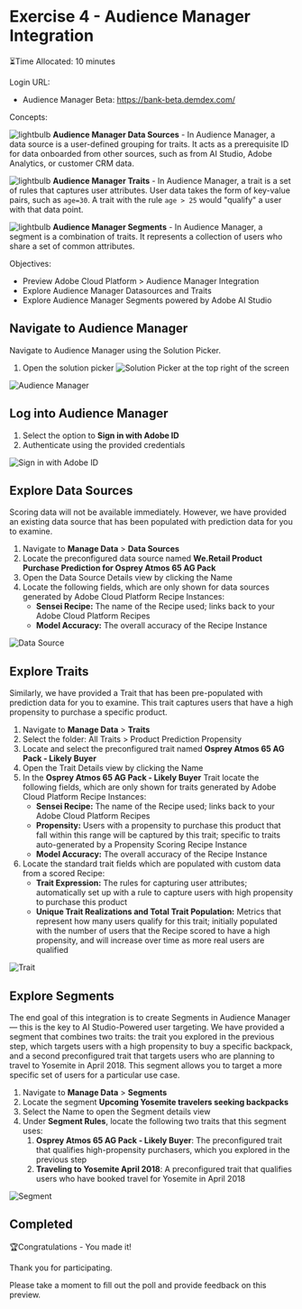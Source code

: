 # Exercise 4 - Audience Manager Integration

⏳Time Allocated: 10 minutes

Login URL:
- Audience Manager Beta: https://bank-beta.demdex.com/

Concepts:

![lightbulb](../images/lightbulb.jpg)  **Audience Manager Data Sources** - In Audience Manager, a data source is a user-defined grouping for traits. It acts as a prerequisite ID for data onboarded from other sources, such as from AI Studio, Adobe Analytics, or customer CRM data. 

![lightbulb](../images/lightbulb.jpg)  **Audience Manager Traits** - In Audience Manager, a trait is a set of rules that captures user attributes. User data takes the form of key-value pairs, such as `age=30`. A trait with the rule `age > 25` would "qualify" a user with that data point.

![lightbulb](../images/lightbulb.jpg)  **Audience Manager Segments** - In Audience Manager, a segment is a combination of traits. It represents a collection of users who share a set of common attributes.


Objectives:
- Preview Adobe Cloud Platform > Audience Manager Integration
- Explore Audience Manager Datasources and Traits
- Explore Audience Manager Segments powered by Adobe AI Studio

 ## Navigate to Audience Manager

Navigate to Audience Manager using the Solution Picker.
1. Open the solution picker ![Solution Picker](../images/picker.jpg) at the top right of the screen
 
![Audience Manager](../images/aam.jpg) 
## Log into Audience Manager

1. Select the option to **Sign in with Adobe ID**
2. Authenticate using the provided credentials

![Sign in with Adobe ID](../images/adobeid.jpg)

## Explore Data Sources

Scoring data will not be available immediately. However, we have provided an existing data source that has been populated with prediction data for you to examine.

1. Navigate to **Manage Data** > **Data Sources**
2. Locate the preconfigured data source named **We.Retail Product Purchase Prediction for Osprey Atmos 65 AG Pack**
3. Open the Data Source Details view by clicking the Name
4. Locate the following fields, which are only shown for data sources generated by Adobe Cloud Platform Recipe Instances:
   - **Sensei Recipe:** The name of the Recipe used; links back to your Adobe Cloud Platform Recipes
   - **Model Accuracy:** The overall accuracy of the Recipe Instance
   
![Data Source](../images/datasource.jpg)

## Explore Traits

Similarly, we have provided a Trait that has been pre-populated with prediction data for you to examine. This trait captures users that have a high propensity to purchase a specific product.

1. Navigate to **Manage Data** > **Traits**
2. Select the folder: All Traits > Product Prediction Propensity
3. Locate and select the preconfigured trait named **Osprey Atmos 65 AG Pack - Likely Buyer**
4. Open the Trait Details view by clicking the Name
5. In the **Osprey Atmos 65 AG Pack - Likely Buyer** Trait locate the following fields, which are only shown for traits generated by Adobe Cloud Platform Recipe Instances:
   - **Sensei Recipe:** The name of the Recipe used; links back to your Adobe Cloud Platform Recipes
   - **Propensity:** Users with a propensity to purchase this product that fall within this range will be captured by this trait; specific to traits auto-generated by a Propensity Scoring Recipe Instance
   - **Model Accuracy:** The overall accuracy of the Recipe Instance
6. Locate the standard trait fields which are populated with custom data from a scored Recipe:
   - **Trait Expression:** The rules for capturing user attributes; automatically set up with a rule to capture users with high propensity to purchase this product
   - **Unique Trait Realizations and Total Trait Population:** Metrics that represent how many users qualify for this trait; initially populated with the number of users that the Recipe scored to have a high propensity, and will increase over time as more real users are qualified

![Trait](../images/trait.jpg)

## Explore Segments

The end goal of this integration is to create Segments in Audience Manager — this is the key to AI Studio-Powered user targeting. We have provided a segment that combines two traits: the trait you explored in the previous step, which targets users with a high propensity to buy a specific backpack, and a second preconfigured trait that targets users who are planning to travel to Yosemite in April 2018. This segment allows you to target a more specific set of users for a particular use case.

1. Navigate to **Manage Data** > **Segments**
2. Locate the segment **Upcoming Yosemite travelers seeking backpacks**
3. Select the Name to open the Segment details view
4. Under **Segment Rules**, locate the following two traits that this segment uses:
   1. **Osprey Atmos 65 AG Pack - Likely Buyer**: The preconfigured trait that qualifies high-propensity purchasers, which you explored in the previous step
   2. **Traveling to Yosemite April 2018**: A preconfigured trait that qualifies users who have booked travel for Yosemite in April 2018

![Segment](../images/segment.jpg)

## Completed

🏆Congratulations - You made it!

Thank you for participating.

Please take a moment to fill out the poll and provide feedback on this preview.
